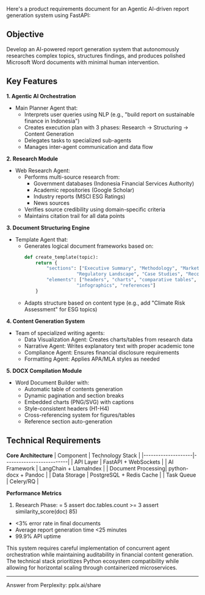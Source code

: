 Here's a product requirements document for an Agentic AI-driven report generation system using FastAPI:

## Objective
Develop an AI-powered report generation system that autonomously researches complex topics, structures findings, and produces polished Microsoft Word documents with minimal human intervention.

## Key Features

**1. Agentic AI Orchestration**
- Main Planner Agent that:
  - Interprets user queries using NLP (e.g., "build report on sustainable finance in Indonesia")
  - Creates execution plan with 3 phases: Research → Structuring → Content Generation
  - Delegates tasks to specialized sub-agents
  - Manages inter-agent communication and data flow

**2. Research Module**
- Web Research Agent:
  - Performs multi-source research from:
    - Government databases (Indonesia Financial Services Authority)
    - Academic repositories (Google Scholar)
    - Industry reports (MSCI ESG Ratings)
    - News sources
  - Verifies source credibility using domain-specific criteria
  - Maintains citation trail for all data points

**3. Document Structuring Engine**
- Template Agent that:
  - Generates logical document frameworks based on:
    ```python
    def create_template(topic):
        return {
            "sections": ["Executive Summary", "Methodology", "Market Analysis", 
                       "Regulatory Landscape", "Case Studies", "Recommendations"],
            "elements": ["headers", "charts", "comparative tables", 
                       "infographics", "references"]
        }
    ```
  - Adapts structure based on content type (e.g., add "Climate Risk Assessment" for ESG topics)

**4. Content Generation System**
- Team of specialized writing agents:
  - Data Visualization Agent: Creates charts/tables from research data
  - Narrative Agent: Writes explanatory text with proper academic tone
  - Compliance Agent: Ensures financial disclosure requirements
  - Formatting Agent: Applies APA/MLA styles as needed

**5. DOCX Compilation Module**
- Word Document Builder with:
  - Automatic table of contents generation
  - Dynamic pagination and section breaks
  - Embedded charts (PNG/SVG) with captions
  - Style-consistent headers (H1-H4)
  - Cross-referencing system for figures/tables
  - Reference section auto-generation

## Technical Requirements

**Core Architecture**
| Component          | Technology Stack         |
|--------------------|--------------------------|
| API Layer          | FastAPI + WebSockets     |
| AI Framework       | LangChain + LlamaIndex   |
| Document Processing| python-docx + Pandoc     |
| Data Storage       | PostgreSQL + Redis Cache |
| Task Queue         | Celery/RQ                |

**Performance Metrics**
1. Research Phase: = 5
    assert doc.tables.count >= 3
    assert similarity_score(doc) 85)
- <3% error rate in final documents
- Average report generation time <25 minutes
- 99.9% API uptime

This system requires careful implementation of concurrent agent orchestration while maintaining auditability in financial content generation. The technical stack prioritizes Python ecosystem compatibility while allowing for horizontal scaling through containerized microservices.

---
Answer from Perplexity: pplx.ai/share
